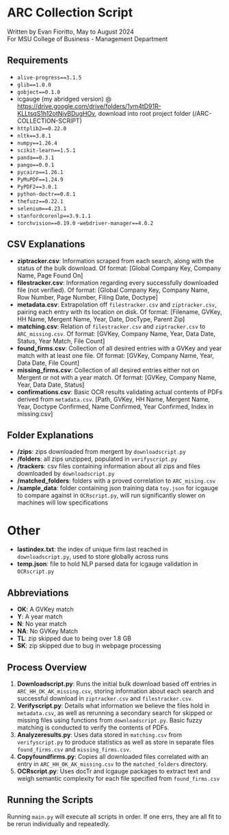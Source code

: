 # ARC Collection Script

Written by Evan Fioritto, May to August 2024  
For MSU College of Business - Management Department


## Requirements
- `alive-progress==3.1.5`
- `glib==1.0.0`
- `gobject==0.1.0`
- icgauge (my abridged version) @ https://drive.google.com/drive/folders/1ym4tD91R-KLLtsqS1h12otNivBDugHOv, download into root project folder (/ARC-COLLECTION-SCRIPT)
- `httplib2==0.22.0`
- `nltk==3.8.1`
- `numpy==1.26.4`
- `scikit-learn==1.5.1`
- `panda==0.3.1`
- `pango==0.0.1`
- `pycairo==1.26.1`
- `PyMuPDF==1.24.9`
- `PyPDF2==3.0.1`
- `python-doctr==0.8.1`
- `thefuzz==0.22.1`
- `selenium==4.23.1`
- `stanfordcorenlp==3.9.1.1`
- `torchvision==0.19.0`
-`webdriver-manager==4.0.2`

## CSV Explanations
- **ziptracker.csv**: Information scraped from each search, along with the status of the bulk download. Of format: [Global Company Key, Company Name, Page Found On]
- **filestracker.csv**: Information regarding every successfully downloaded file (not verified). Of format: [Global Company Key, Company Name, Row Number, Page Number, Filing Date, Doctype]
- **metadata.csv**: Extrapolation off `filestracker.csv` and `ziptracker.csv`, pairing each entry with its location on disk. Of format: [Filename, GVKey, HH Name, Mergent Name, Year, Date, DocType, Parent Zip]
- **matching.csv**: Relation of `filestracker.csv` and `ziptracker.csv` to `ARC_missing.csv`. Of format: [GVKey, Company Name, Year, Data Date, Status, Year Match, File Count]
- **found_firms.csv**: Collection of all desired entries with a GVKey and year match with at least one file. Of format: [GVKey, Company Name, Year, Data Date, File Count]
- **missing_firms.csv**: Collection of all desired entries either not on Mergent or not with a year match. Of format: [GVKey, Company Name, Year, Data Date, Status]
- **confirmations.csv**: Basic OCR results validating actual contents of PDFs derived from `metadata.csv`. [Path, GVKey, HH Name, Mergent Name, Year, Doctype Confirmed, Name Confirmed, Year Confirmed, Index in missing.csv]


## Folder Explanations
- **/zips**: zips downloaded from mergent by `downloadscript.py`
- **/folders**: all zips unzipped, populated in `verifyscript.py`
- **/trackers**: csv files containing information about all zips and files downloaded by `downloadscript.py`
- **/matched_folders**: folders with a proved correlation to `ARC_mising.csv`
- **/sample_data**: folder containing json training data `toy.json` for icgauge to compare against in `OCRscript.py`, will run significantly slower on machines will low specifications

# Other
- **lastindex.txt**: the index of unique firm last reached in `downloadscript.py`, used to store globally across runs
- **temp.json**: file to hold NLP parsed data for icgauge validation in `OCRscript.py`

## Abbreviations
- **OK**: A GVKey match
- **Y**: A year match
- **N**: No year match
- **NA**: No GVKey Match
- **TL**: zip skipped due to being over 1.8 GB
- **SK**: zip skipped due to bug in webpage processing

## Process Overview
1. **Downloadscript.py**: Runs the initial bulk download based off entries in `ARC_HH_OK_AK_missing.csv`, storing information about each search and successful download in `ziptracker.csv` and `filestracker.csv`.
2. **Verifyscript.py**: Details what information we believe the files hold in `metadata.csv`, as well as rerunning a secondary search for skipped or missing files using functions from `downloadscript.py`. Basic fuzzy matching is conducted to verify the contents of PDFs.
3. **Analyzeresults.py**: Uses data stored in `matching.csv` from `verifyscript.py` to produce statistics as well as store in separate files `found_firms.csv` and `missing_firms.csv`.
4. **Copyfoundfirms.py**: Copies all downloaded files correlated with an entry in `ARC_HH_OK_AK_missing.csv` to the `matched_folders` directory.
5. **OCRscript.py**: Uses docTr and icgauge packages to extract text and weigh semantic complexity for each file specified from `found_firms.csv`

## Running the Scripts
Running `main.py` will execute all scripts in order. If one errs, they are all fit to be rerun individually and repeatedly.
